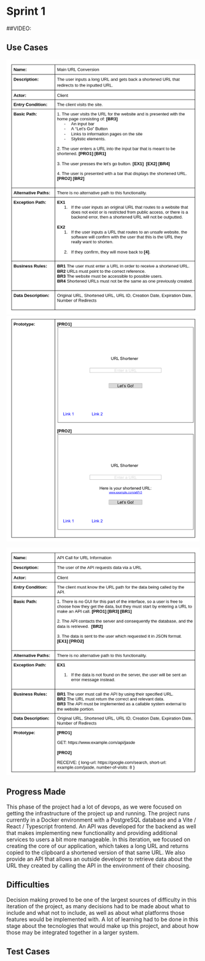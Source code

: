 # Sprint 1

##VIDEO: 



## Use Cases

![Use Case 1a](sprint-images/usecase1-1.png)
![Use Case 1b](sprint-images/usecase1-2.png)

![Use Case 2](sprint-images/usecase2.png)

## Progress Made

This phase of the project had a lot of devops, as we were focused on getting the infrastructure of the project up and running. The project runs currently in a Docker environment with a PostgreSQL database and a Vite / React / Typescript frontend. An API was developed for the backend as well that makes implementing new functionality and providing additional services to users a bit more manageable. In this iteration, we focused on creating the core of our application, which takes a long URL and returns copied to the clipboard a shortened version of that same URL. We also provide an API that allows an outside developer to retrieve data about the URL they created by calling the API in the environment of their choosing. 

## Difficulties

Decision making proved to be one of the largest sources of difficulty in this iteration of the project, as many decisions had to be made about what to include and what not to include, as well as about what platforms those features would be implemented with. A lot of learning had to be done in this stage about the tecnologies that would make up this project, and about how those may be integrated together in a larger system. 

## Test Cases
